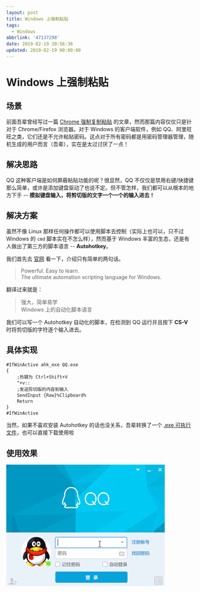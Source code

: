 ```yaml
---
layout: post
title: Windows 上强制粘贴
tags:
  - Windows
abbrlink: '47137298'
date: 2019-02-19 20:56:36
updated: 2019-02-19 00:00:00
---
```


# Windows 上强制粘贴

## 场景

前面吾辈曾经写过一篇 [Chrome 强制复制粘贴](https://blog.rxliuli.com/p/58a7c146/) 的文章，然而那篇内容仅仅只是针对于 Chrome/Firefox 浏览器。对于 Windows 的客户端软件，例如 QQ、阿里旺旺之类，它们还是不允许粘贴密码。这点对于所有密码都是用密码管理器管理，随机生成的用户而言（吾辈），实在是太过讨厌了一点！

## 解决思路

QQ 这种客户端是如何屏蔽粘贴功能的呢？很显然，QQ 不仅仅是禁用右键/快捷键那么简单，或许是添加键盘驱动了也说不定。但不管怎样，我们都可以从根本的地方下手 -- **模拟键盘输入，将剪切版的文字一个一个的输入进去！**

## 解决方案

虽然不像 Linux 那样任何操作都可以使用脚本去控制（实际上也可以，只不过 Windows 的 `cmd` 脚本实在不怎么样），然而基于 Windows 丰富的生态，还是有人做出了第三方的脚本语言 -- **Autohotkey**。

我们首先去 [官网](https://www.autohotkey.com/) 看一下，介绍只有简单的两句话。

> Powerful. Easy to learn.  
> The ultimate automation scripting language for Windows.

翻译过来就是：

> 强大，简单易学  
> Windows 上的自动化脚本语言

我们可以写一个 Autohotkey 自动化的脚本，在检测到 QQ 运行并且按下 **CS-V** 时将剪切版的字符逐个输入进去。

## 具体实现

```ahk
#IfWinActive ahk_exe QQ.exe
{
    ;热键为 Ctrl+Shift+V
    ^+v::
    ;发送剪切版的内容到输入
    SendInput {Raw}%Clipboard%
    Return
}
#IfWinActive
```

当然，如果不喜欢安装 Autohotkey 的话也没关系，吾辈转换了一个 [.exe 可执行文件](https://blog.rxliuli.com/uploads/QQForcedPaste.exe)，也可以直接下载使用啦

## 使用效果

![使用示例](https://raw.githubusercontent.com/rxliuli/img-bed/master/20190219214116.gif)
